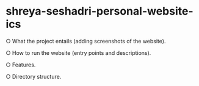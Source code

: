 # shreya-seshadri-personal-website-ics
 
○ What the project entails (adding screenshots of the website).


○ How to run the website (entry points and descriptions).


○ Features.


○ Directory structure.
